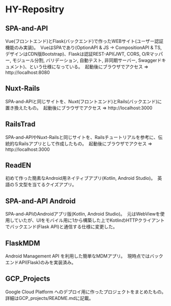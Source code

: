# HY-Repositry

## SPA-and-API
Vue(フロントエンド)とFlask(バックエンド)で作ったWEBサイト(ユーザー認証機能のみ実装)。　VueはSPAであり(OptionAPI & JS -> CompositionAPI & TS, デザインはCDN版Bootstrap)、Flaskは認証REST-API(JWT, CORS, O/Rマッパー, モジュール分割, バリデーション, 自動テスト, 非同期サーバー, Swaggerドキュメント)、という仕様になっている。　起動後にブラウザでアクセス ⇒ http://localhost:8080

## Nuxt-Rails
SPA-and-APIと同じサイトを、Nuxt(フロントエンド)とRails(バックエンド)に置き換えたもの。　起動後にブラウザでアクセス ⇒ http://localhost:3000

## RailsTrad
SPA-and-APIやNuxt-Railsと同じサイトを、Railsチュートリアルを参考に、伝統的なRailsアプリとして作成したもの。　起動後にブラウザでアクセス ⇒ http://localhost:3000

## ReadEN
初めて作った簡素なAndroid用ネイティブアプリ(Kotlin, Android Studio)。　英語の５文型を当てるクイズアプリ。

## SPA-and-API Android
SPA-and-APIのAndroidアプリ版(Kotlin, Android Studio)。　元はWebViewを使用していたが、UIをモバイル用に1から構築した上でKotlinのHTTPクライアントでバックエンド(Flask API)と通信する仕様に変更した。

## FlaskMDM
Android Management API を利用した簡単なMDMアプリ。　現時点ではバックエンドAPI(Flask)のみを実装済み。

## GCP_Projects
Google Cloud Platform へのデプロイ用に作ったプロジェクトをまとめたもの。　詳細はGCP_projects/README.mdに記載。
